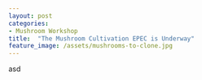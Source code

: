 ```yaml
---
layout: post
categories:
- Mushroom Workshop
title:  "The Mushroom Cultivation EPEC is Underway"
feature_image: /assets/mushrooms-to-clone.jpg
---
```


asd
